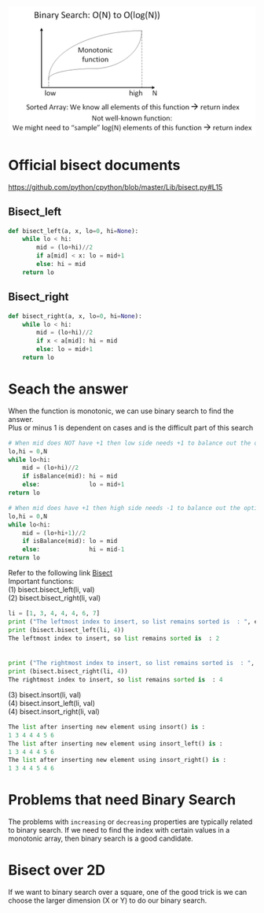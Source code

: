 ![image1](https://github.com/trang-nguyenn/Algorithms/blob/master/BinarySearch/BinarySearch.png)

# Official bisect documents

https://github.com/python/cpython/blob/master/Lib/bisect.py#L15

## Bisect_left

```python
def bisect_left(a, x, lo=0, hi=None):
    while lo < hi:
        mid = (lo+hi)//2
        if a[mid] < x: lo = mid+1
        else: hi = mid
    return lo
```

## Bisect_right

```python
def bisect_right(a, x, lo=0, hi=None):
    while lo < hi:
        mid = (lo+hi)//2
        if x < a[mid]: hi = mid
        else: lo = mid+1
    return lo
```


# Seach the answer

When the function is monotonic, we can use binary search to find the answer.   
Plus or minus 1 is dependent on cases and is the difficult part of this search

```python
# When mid does NOT have +1 then low side needs +1 to balance out the options
lo,hi = 0,N
while lo<hi:
    mid = (lo+hi)//2
    if isBalance(mid): hi = mid
    else:              lo = mid+1
return lo
```

```python
# When mid does have +1 then high side needs -1 to balance out the options
lo,hi = 0,N
while lo<hi:
    mid = (lo+hi+1)//2
    if isBalance(mid): lo = mid
    else:              hi = mid-1
return lo
```

Refer to the following link [Bisect](https://www.geeksforgeeks.org/bisect-algorithm-functions-in-python/)     
Important functions:     
(1) bisect.bisect_left(li, val)     
(2) bisect.bisect_right(li, val)       

```python
li = [1, 3, 4, 4, 4, 6, 7] 
print ("The leftmost index to insert, so list remains sorted is  : ", end="") 
print (bisect.bisect_left(li, 4)) 
The leftmost index to insert, so list remains sorted is  : 2


print ("The rightmost index to insert, so list remains sorted is  : ", end="") 
print (bisect.bisect_right(li, 4)) 
The rightmost index to insert, so list remains sorted is  : 4
```

(3) bisect.insort(li, val)    
(4) bisect.insort_left(li, val)    
(4) bisect.insort_right(li, val)    

```python
The list after inserting new element using insort() is : 
1 3 4 4 4 5 6 
The list after inserting new element using insort_left() is : 
1 3 4 4 4 5 6 
The list after inserting new element using insort_right() is : 
1 3 4 4 5 4 6 
```

# Problems that need Binary Search

The problems with `increasing` or `decreasing` properties are typically related to binary search.
If we need to find the index with certain values in a monotonic array, then binary search is a good candidate.

# Bisect over 2D

If we want to binary search over a square, one of the good trick is we can choose the larger dimension (X or Y) to do our binary search.
